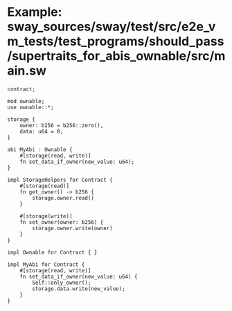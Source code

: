 # Example: sway_sources/sway/test/src/e2e_vm_tests/test_programs/should_pass/supertraits_for_abis_ownable/src/main.sw

```sway
contract;

mod ownable;
use ownable::*;

storage {
    owner: b256 = b256::zero(),
    data: u64 = 0,
}

abi MyAbi : Ownable {
    #[storage(read, write)]
    fn set_data_if_owner(new_value: u64);
}

impl StorageHelpers for Contract {
    #[storage(read)]
    fn get_owner() -> b256 {
        storage.owner.read()
    }

    #[storage(write)]
    fn set_owner(owner: b256) {
        storage.owner.write(owner)
    }
}

impl Ownable for Contract { }

impl MyAbi for Contract {
    #[storage(read, write)]
    fn set_data_if_owner(new_value: u64) {
        Self::only_owner();
        storage.data.write(new_value);
    }
}

```
